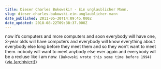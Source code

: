```yaml
---
title: Dieser Charles Bukowski! - Ein unglaublicher Mann.
slug: dieser-charles-bukowski-ein-unglaublicher-mann
date_published: 2011-05-30T14:09:45.000Z
date_updated: 2018-08-22T09:38:37.000Z
---
```


now it’s computers and more computers
and soon everybody will have one,
3-year olds will have computers
and everybody will know everything
about everybody else
long before they meet them
and so they won’t want to meet them.
nobody will want to meet anybody
else ever again
and everybody will be
a recluse
like i am now.
`(Bukowski wrote this some time before 1994)`
([via (archiviert)](http://web.archive.org/web/20110603220220/http://blog.stuttgarter-zeitung.de:80/literatur/2011/05/30/charles-bukowski-now-its-computers/))
